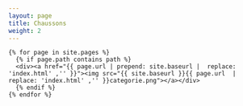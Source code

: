 ```yaml
---
layout: page
title: Chaussons
weight: 2
---
```

<!--
{% for produit in site.produits %}
<li><a href="{{ produit.url }}">{{ produit.title }}</a>
{% endfor %}

{% assign groups = site.produits | group_by: "category" %}

{% for group in groups %}
<li>{{ group.name }}
    {% for item in group.items %}
        <a href="{{item.url| replace: 'index.html','' }}">{{item.title}}</a>
    {%endfor%}
{%endfor%}
-->

	{% for page in site.pages %}
	  {% if page.path contains path %}
	  <div><a href="{{ page.url | prepend: site.baseurl |  replace: 'index.html' ,'' }}"><img src="{{ site.baseurl }}{{ page.url  |  replace: 'index.html' ,'' }}categorie.png"></a></div>
	  {% endif %}
	{% endfor %}
